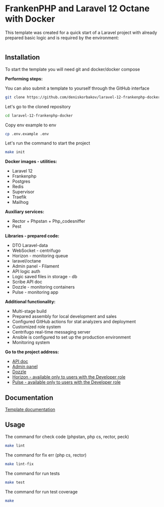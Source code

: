 # FrankenPHP and Laravel 12 Octane with Docker

This template was created for a quick start of a Laravel project with already
prepared basic logic and is required by the environment:

<a href="https://github.com/deniskorbakov/laravel-12-frankenphp-docker"><img alt="" src="https://github.com/deniskorbakov/laravel-12-frankenphp-docker/actions/workflows/deploy.yml/badge.svg">
</a>

## Installation

To start the template you will need git and docker/docker compose

**Performing steps:**

You can also submit a template to yourself through the GitHub interface

```bash
git clone https://github.com/deniskorbakov/laravel-12-frankenphp-docker.git
```

Let's go to the cloned repository

```bash
cd laravel-12-frankenphp-docker
```

Copy env example to env

```bash
cp .env.example .env
```

Let's run the command to start the project

```bash
make init
```

**Docker images - utilities:**

* Laravel 12
* Frankenphp
* Postgres
* Redis
* Supervisor
* Traefik
* Mailhog

**Auxiliary services:**

* Rector + Phpstan + Php_codesniffer
* Pest

**Libraries - prepared code:**

* DTO Laravel-data
* WebSocket - centrifugo
* Horizon - monitoring queue
* laravel/octane
* Admin panel - Filament
* API logic auth
* Logic saved files in storage - db
* Scribe API doc
* Dozzle - monitoring containers
* Pulse - monitoring app

**Additional functionality:**

* Multi-stage build
* Prepared assembly for local development and sales
* Configured GitHub actions for stat analyzers and deployment
* Customized role system
* Centrifugo real-time messaging server
* Ansible is configured to set up the production environment
* Monitoring system

**Go to the project address:**

- [API doc](http://localhost/api/docs)
- [Admin panel](http://localhost/admin/login)
- [Dozzle](http://localhost:9100)
- [Horizon - available only to users with the Developer role](http://localhost/horizon)
- [Pulse - available only to users with the Developer role](http://localhost/pulse)

## Documentation

[Template documentation](documentation/README.md)

## Usage

The command for check code (phpstan, php cs, rector, peck)
```bash
make lint
```

The command for fix err (php cs, rector)
```bash
make lint-fix
```

The command for run tests
```bash
make test
```

The command for run test coverage
```bash
make 
```


